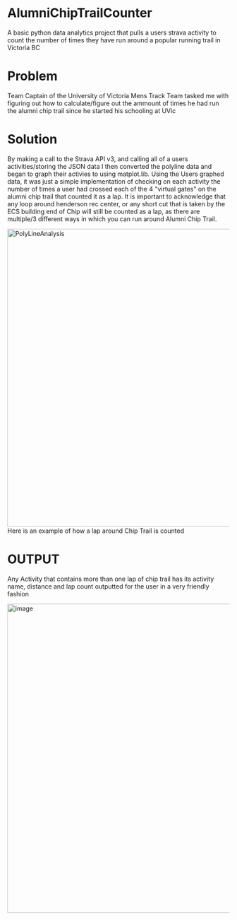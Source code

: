 # AlumniChipTrailCounter
 A basic python data analytics project that pulls a users strava activity to count the number of times they have run around a popular running trail in Victoria BC
# Problem
Team Captain of the University of Victoria Mens Track Team tasked me with figuring out how to calculate/figure out the ammount of times 
he had run the alumni chip trail since he started his schooling at UVic

# Solution
By making a call to the Strava API v3, and calling all of a users activities/storing the JSON data I then converted the 
polyline data and began to graph their activies to using matplot.lib. Using the Users graphed data, it was just a simple implementation of checking on each
activity the number of times a user had crossed each of the 4 "virtual gates" on the alumni chip trail that counted it as a lap.
It is important to acknowledge that any loop around henderson rec center, or any short cut that is taken by the ECS building end of Chip will still be counted as 
a lap, as there are multiple/3 different ways in which you can run around Alumni Chip Trail.

<img width="675" alt="PolyLineAnalysis" src="https://github.com/miniman737/AlumniChipTrailCounter/assets/51000189/22fa4650-0321-4221-b130-b0ae6d8493c4">
Here is an example of how a lap around Chip Trail is counted

# OUTPUT
Any Activity that contains more than one lap of chip trail has its activity name, distance and lap count outputted for the user in a very friendly fashion

<img width="700" alt="image" src="https://github.com/miniman737/AlumniChipTrailCounter/assets/51000189/0ff95d46-92ba-4b51-90b5-83ba01ded4df">
